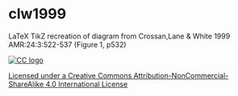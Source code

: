 # clw1999
LaTeX TikZ recreation of diagram from Crossan,Lane &amp; White 1999 AMR:24:3:522-537 (Figure 1, p532)



<a rel="license" href="http://creativecommons.org/licenses/by-nc-sa/4.0/">

![CC logo](https://i.creativecommons.org/l/by-nc-sa/4.0/88x31.png)

Licensed under a [Creative Commons Attribution-NonCommercial-ShareAlike 4.0 International License](http://creativecommons.org/licenses/by-nc-sa/4.0/)

